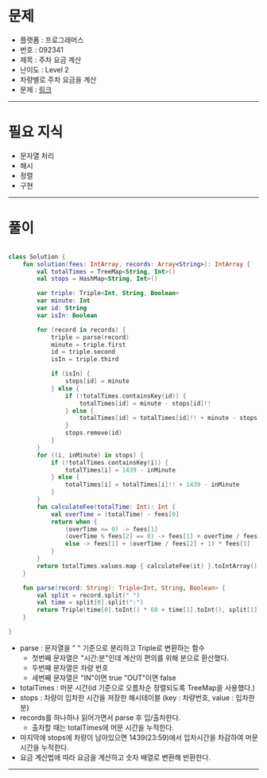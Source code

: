 # 문제
- 플랫폼 : 프로그래머스
- 번호 : 092341
- 제목 : 주차 요금 계산
- 난이도 : Level 2
- 차량별로 주차 요금을 계산
- 문제 : <a href="https://school.programmers.co.kr/learn/courses/30/lessons/92341" target="_blank">링크</a>

---

# 필요 지식
- 문자열 처리
- 해시
- 정렬
- 구현

---

# 풀이
```kotlin

class Solution {
    fun solution(fees: IntArray, records: Array<String>): IntArray {
        val totalTimes = TreeMap<String, Int>()
        val stops = HashMap<String, Int>()

        var triple: Triple<Int, String, Boolean>
        var minute: Int
        var id: String
        var isIn: Boolean

        for (record in records) {
            triple = parse(record)
            minute = triple.first
            id = triple.second
            isIn = triple.third

            if (isIn) {
                stops[id] = minute
            } else {
                if (!totalTimes.containsKey(id)) {
                    totalTimes[id] = minute - stops[id]!!
                } else {
                    totalTimes[id] = totalTimes[id]!! + minute - stops[id]!!
                }
                stops.remove(id)
            }
        }
        for ((i, inMinute) in stops) {
            if (!totalTimes.containsKey(i)) {
                totalTimes[i] = 1439 - inMinute
            } else {
                totalTimes[i] = totalTimes[i]!! + 1439 - inMinute
            }
        }
        fun calculateFee(totalTime: Int): Int {
            val overTime = (totalTime) - fees[0]
            return when {
                (overTime <= 0) -> fees[1]
                (overTime % fees[2] == 0) -> fees[1] + overTime / fees[2] * fees[3]
                else -> fees[1] + (overTime / fees[2] + 1) * fees[3]
            }
        }
        return totalTimes.values.map { calculateFee(it) }.toIntArray()
    }

    fun parse(record: String): Triple<Int, String, Boolean> {
        val split = record.split(" ")
        val time = split[0].split(":")
        return Triple(time[0].toInt() * 60 + time[1].toInt(), split[1], split[2] == "IN")
    }

}
```
- parse : 문자열을 " " 기준으로 분리하고 Triple로 변환하는 함수
  - 첫번째 문자열은 "시간:분"인데 계산의 편의를 위해 분으로 환산했다.
  - 두번째 문자열은 차량 번호
  - 세번째 문자열은 "IN"이면 true "OUT"이면 false
- totalTimes : 머문 시간(id 기준으로 오름차순 정렬되도록 TreeMap을 사용했다.)
- stops : 차량이 입차한 시간을 저장한 해시테이블 (key : 차량번호, value : 입차한 분)
- records를 하나하나 읽어가면서 parse 후 입/출차한다.
  - 출차할 때는 totalTimes에 머문 시간을 누적한다.
- 마지막에 stops에 차량이 남아있으면 1439(23:59)에서 입차시간을 차감하여 머문 시간을 누적한다.
- 요금 계산법에 따라 요금을 계산하고 숫자 배열로 변환해 반환한다.

---
